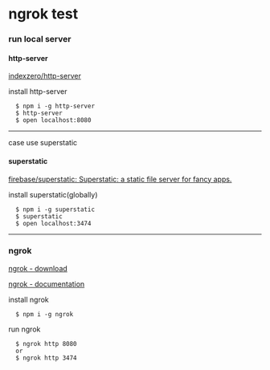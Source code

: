 ngrok test
====

### run local server

#### http-server

[indexzero/http-server](https://github.com/indexzero/http-server)

install http-server

```shellscript
  $ npm i -g http-server
  $ http-server
  $ open localhost:8080
```

---

case use superstatic

#### superstatic

[firebase/superstatic: Superstatic: a static file server for fancy apps.](https://github.com/firebase/superstatic)

install superstatic(globally)

```shellscript
  $ npm i -g superstatic
  $ superstatic
  $ open localhost:3474
```

---

### ngrok

[ngrok - download](https://ngrok.com/download)

[ngrok - documentation](https://ngrok.com/docs/2)

install ngrok

```shellscript
  $ npm i -g ngrok
```

run ngrok

```shellscript
  $ ngrok http 8080
  or
  $ ngrok http 3474
```

